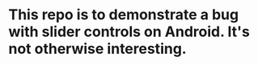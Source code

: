 # This repo is to demonstrate a bug with slider controls on Android.  It's not otherwise interesting.
